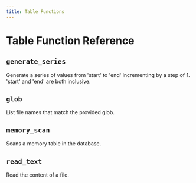 ```yaml
---
title: Table Functions
---
```


# Table Function Reference

<!-- DOCSGEN_START table_functions -->

## `generate_series`

Generate a series of values from 'start' to 'end' incrementing by a step of 1. 'start' and 'end' are both inclusive.

## `glob`

List file names that match the provided glob.

## `memory_scan`

Scans a memory table in the database.

## `read_text`

Read the content of a file.


<!-- DOCSGEN_END -->
